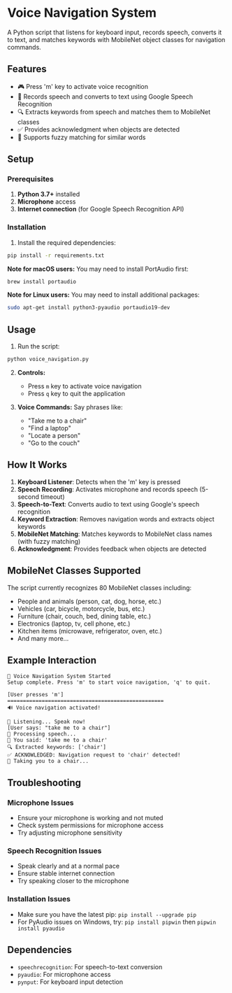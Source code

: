 # Voice Navigation System

A Python script that listens for keyboard input, records speech, converts it to text, and matches keywords with MobileNet object classes for navigation commands.

## Features

- 🎮 Press 'm' key to activate voice recognition
- 🎤 Records speech and converts to text using Google Speech Recognition
- 🔍 Extracts keywords from speech and matches them to MobileNet classes
- ✅ Provides acknowledgment when objects are detected
- 🔄 Supports fuzzy matching for similar words

## Setup

### Prerequisites

1. **Python 3.7+** installed
2. **Microphone** access
3. **Internet connection** (for Google Speech Recognition API)

### Installation

1. Install the required dependencies:
```bash
pip install -r requirements.txt
```

**Note for macOS users:** You may need to install PortAudio first:
```bash
brew install portaudio
```

**Note for Linux users:** You may need to install additional packages:
```bash
sudo apt-get install python3-pyaudio portaudio19-dev
```

## Usage

1. Run the script:
```bash
python voice_navigation.py
```

2. **Controls:**
   - Press `m` key to activate voice navigation
   - Press `q` key to quit the application

3. **Voice Commands:**
   Say phrases like:
   - "Take me to a chair"
   - "Find a laptop"
   - "Locate a person"
   - "Go to the couch"

## How It Works

1. **Keyboard Listener**: Detects when the 'm' key is pressed
2. **Speech Recording**: Activates microphone and records speech (5-second timeout)
3. **Speech-to-Text**: Converts audio to text using Google's speech recognition
4. **Keyword Extraction**: Removes navigation words and extracts object keywords
5. **MobileNet Matching**: Matches keywords to MobileNet class names (with fuzzy matching)
6. **Acknowledgment**: Provides feedback when objects are detected

## MobileNet Classes Supported

The script currently recognizes 80 MobileNet classes including:
- People and animals (person, cat, dog, horse, etc.)
- Vehicles (car, bicycle, motorcycle, bus, etc.)
- Furniture (chair, couch, bed, dining table, etc.)
- Electronics (laptop, tv, cell phone, etc.)
- Kitchen items (microwave, refrigerator, oven, etc.)
- And many more...

## Example Interaction

```
🚀 Voice Navigation System Started
Setup complete. Press 'm' to start voice navigation, 'q' to quit.

[User presses 'm']
==================================================
🔊 Voice navigation activated!

🎤 Listening... Speak now!
[User says: "take me to a chair"]
🔄 Processing speech...
📝 You said: 'take me to a chair'
🔍 Extracted keywords: ['chair']
✅ ACKNOWLEDGED: Navigation request to 'chair' detected!
🎯 Taking you to a chair...
```

## Troubleshooting

### Microphone Issues
- Ensure your microphone is working and not muted
- Check system permissions for microphone access
- Try adjusting microphone sensitivity

### Speech Recognition Issues
- Speak clearly and at a normal pace
- Ensure stable internet connection
- Try speaking closer to the microphone

### Installation Issues
- Make sure you have the latest pip: `pip install --upgrade pip`
- For PyAudio issues on Windows, try: `pip install pipwin` then `pipwin install pyaudio`

## Dependencies

- `speechrecognition`: For speech-to-text conversion
- `pyaudio`: For microphone access
- `pynput`: For keyboard input detection 